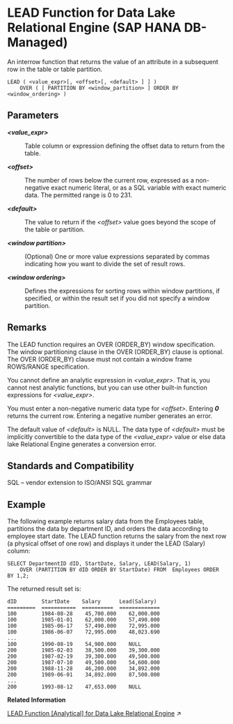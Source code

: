 <!-- loiob6a23b08149640eab401cd98acf6b638 -->

# LEAD Function for Data Lake Relational Engine \(SAP HANA DB-Managed\)

An interrow function that returns the value of an attribute in a subsequent row in the table or table partition.



```
LEAD ( <value_expr>[, <offset>[, <default> ] ] ) 
    OVER ( [ PARTITION BY <window_partition> ] ORDER BY <window_ordering> )
```



<a name="loiob6a23b08149640eab401cd98acf6b638__section_bmd_kdh_trb"/>

## Parameters


<dl>
<dt><b>

*<value\_expr\>*

</b></dt>
<dd>

Table column or expression defining the offset data to return from the table.



</dd><dt><b>

*<offset\>*

</b></dt>
<dd>

The number of rows below the current row, expressed as a non-negative exact numeric literal, or as a SQL variable with exact numeric data. The permitted range is 0 to 231.



</dd><dt><b>

*<default\>*

</b></dt>
<dd>

The value to return if the *<offset\>* value goes beyond the scope of the table or partition.



</dd><dt><b>

*<window partition\>*

</b></dt>
<dd>

\(Optional\) One or more value expressions separated by commas indicating how you want to divide the set of result rows.



</dd><dt><b>

*<window ordering\>*

</b></dt>
<dd>

Defines the expressions for sorting rows within window partitions, if specified, or within the result set if you did not specify a window partition.



</dd>
</dl>



<a name="loiob6a23b08149640eab401cd98acf6b638__section_zfs_kdh_trb"/>

## Remarks

The LEAD function requires an OVER \(ORDER\_BY\) window specification. The window partitioning clause in the OVER \(ORDER\_BY\) clause is optional. The OVER \(ORDER\_BY\) clause must not contain a window frame ROWS/RANGE specification.

You cannot define an analytic expression in *<value\_expr\>*. That is, you cannot nest analytic functions, but you can use other built-in function expressions for *<value\_expr\>*.

You must enter a non-negative numeric data type for *<offset\>*. Entering ***0*** returns the current row. Entering a negative number generates an error.

The default value of *<default\>* is NULL. The data type of *<default\>* must be implicitly convertible to the data type of the *<value\_expr\>* value or else data lake Relational Engine generates a conversion error.



<a name="loiob6a23b08149640eab401cd98acf6b638__section_yyk_ldh_trb"/>

## Standards and Compatibility

SQL – vendor extension to ISO/ANSI SQL grammar



<a name="loiob6a23b08149640eab401cd98acf6b638__section_qbd_mdh_trb"/>

## Example

The following example returns salary data from the Employees table, partitions the data by department ID, and orders the data according to employee start date. The LEAD function returns the salary from the next row \(a physical offset of one row\) and displays it under the LEAD \(Salary\) column:

```
SELECT DepartmentID dID, StartDate, Salary, LEAD(Salary, 1) 
    OVER (PARTITION BY dID ORDER BY StartDate) FROM  Employees ORDER BY 1,2;
```

The returned result set is:

```
dID        StartDate    Salary      Lead(Salary)
=========  ===========  ==========  =============
100        1984-08-28    45,700.000    62,000.000
100        1985-01-01    62,000.000    57,490.000
100        1985-06-17    57,490.000    72,995.000
100        1986-06-07    72,995.000    48,023.690
...
100        1990-08-19    54,900.000    NULL
200        1985-02-03    38,500.000    39,300.000
200        1987-02-19    39,300.000    49,500.000
200        1987-07-10    49,500.000    54,600.000
200        1988-11-28    46,200.000    34,892.000
200        1989-06-01    34,892.000    87,500.000
...
200        1993-08-12    47,653.000    NULL
```

**Related Information**  


[LEAD Function [Analytical] for Data Lake Relational Engine](https://help.sap.com/viewer/19b3964099384f178ad08f2d348232a9/2023_1_QRC/en-US/a55d051484f21015b82fe3d1795a7a94.html "An interrow function that returns the value of an attribute in a subsequent row in the table or table partition.") :arrow_upper_right:

